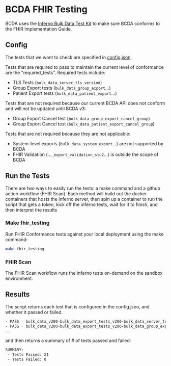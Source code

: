 # BCDA FHIR Testing

BCDA uses the [Inferno Bulk Data Test Kit](https://github.com/inferno-framework/bulk-data-test-kit) to make sure BCDA conforms to the FHIR Implementation Guide.

## Config
The tests that we want to check are specified in [config.json](./config.json).

Tests that are required to pass to maintain the current level of conformance are the "required_tests". Required tests include:
- TLS Tests (`bulk_data_server_tls_version`)
- Group Export tests (`bulk_data_group_export`...)
- Patient Export tests (`bulk_data_patient_export`...)

Tests that are not required because our current BCDA API does not conform and will not be updated until BCDA v3:
- Group Export Cancel test (`bulk_data_group_export_cancel_group`)
- Group Export Cancel test (`bulk_data_patient_export_cancel_group`)

Tests that are not required because they are not applicable:
- System-level exports (`bulk_data_system_export`...) are not supported by BCDA
- FHIR Validation (...`_export_validation_stu2`...) is outside the scope of BCDA

## Run the Tests
There are two ways to easily run the tests: a make command and a github action workflow (FHIR Scan). Each method will build out the docker containers that hosts the inferno server, then spin up a container to run the script that gets a token, kick off the inferno tests, wait for it to finish, and then interpret the results

### Make fhir_testing
Run FHIR Conformance tests against your local deployment using the make command:

```sh
make fhir_testing
```

### FHIR Scan
The FHIR Scan workflow runs the inferno tests on-demand on the sandbox environment.

## Results
The script returns each test that is configured in the config.json, and whether it passed or failed.

```sh
- PASS - bulk_data_v200-bulk_data_export_tests_v200-bulk_data_server_tests_stu2-bulk_data_server_tls_version_stu2
- PASS - bulk_data_v200-bulk_data_export_tests_v200-bulk_data_group_export_v200-bulk_data_group_export_group_stu2-bulk_data_group_export_operation_support
...
```

and then returns a summary of # of tests passed and failed:

```sh
SUMMARY:
 - Tests Passed: 21
 - Tests Failed: 0
 ```